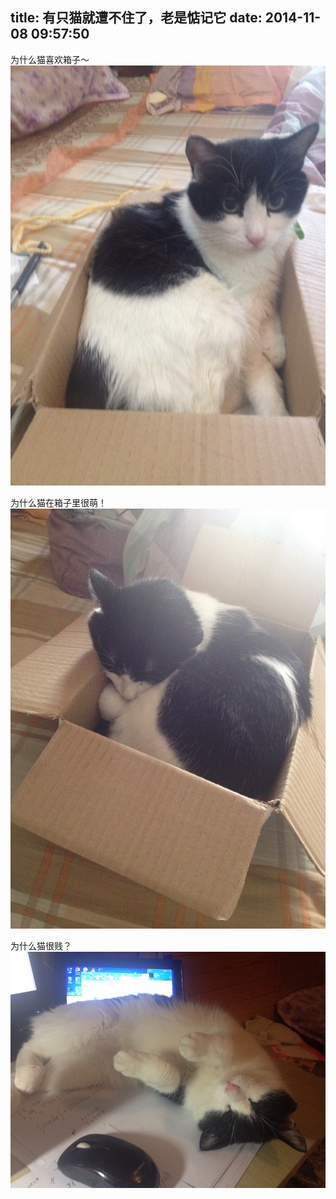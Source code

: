 title: 有只猫就遭不住了，老是惦记它
date: 2014-11-08 09:57:50
---

为什么猫喜欢箱子～
![](/uploads/2014/11/1.jpg)

为什么猫在箱子里很萌！
![](/uploads/2014/11/2.jpg)

为什么猫很贱？
![](/uploads/2014/11/3.jpg)